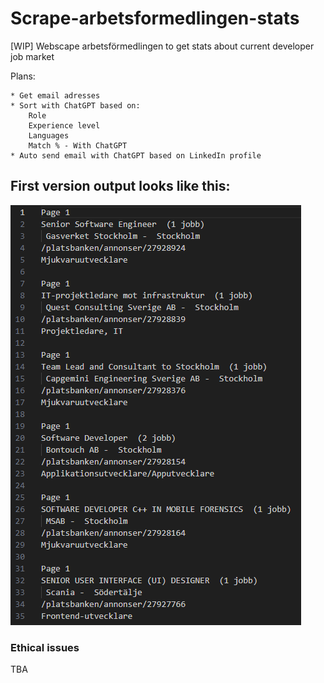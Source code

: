 # Scrape-arbetsformedlingen-stats
[WIP] Webscape arbetsförmedlingen to get stats about current developer job market 

Plans:

    * Get email adresses
    * Sort with ChatGPT based on:
        Role
        Experience level
        Languages
        Match % - With ChatGPT
    * Auto send email with ChatGPT based on LinkedIn profile

## First version output looks like this:

![Text output](image.png)


### Ethical issues

TBA
